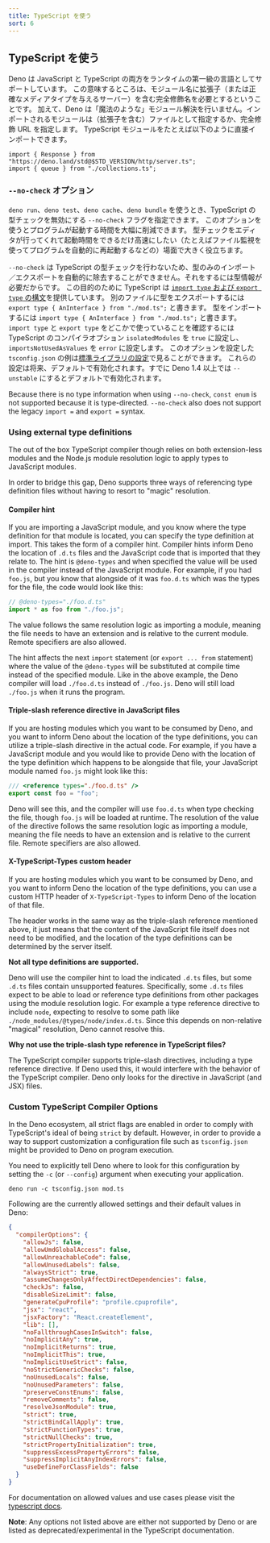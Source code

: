 ```yaml
---
title: TypeScript を使う
sort: 6
---
```

<!-- L1..1
## Using TypeScript
-->

## TypeScript を使う

<!-- L5..10
Deno supports both JavaScript and TypeScript as first class languages at
runtime. This means it requires fully qualified module names, including the
extension (or a server providing the correct media type). In addition, Deno has
no "magical" module resolution. Instead, imported modules are specified as files
(including extensions) or fully qualified URL imports. Typescript modules can be
directly imported. E.g.
-->

Deno は JavaScript と TypeScript の両方をランタイムの第一級の言語としてサポートしています。
この意味するところは、モジュール名に拡張子（または正確なメディアタイプを与えるサーバー）を含む完全修飾名を必要とするということです。
加えて、Deno は「魔法のような」モジュール解決を行いません。インポートされるモジュールは（拡張子を含む）ファイルとして指定するか、完全修飾 URL を指定します。
TypeScript モジュールをたとえば以下のように直接インポートできます。

<!-- L12..15
```
import { Response } from "https://deno.land/std@$STD_VERSION/http/server.ts";
import { queue } from "./collections.ts";
```
-->

```
import { Response } from "https://deno.land/std@$STD_VERSION/http/server.ts";
import { queue } from "./collections.ts";
```

<!-- L17..17
### `--no-check` option
-->

### `--no-check` オプション

<!-- L19..24
When using `deno run`, `deno test`, `deno cache`, or `deno bundle` you can
specify the `--no-check` flag to disable TypeScript type checking. This can
significantly reduce the time that program startup takes. This can be very
useful when type checking is provided by your editor and you want startup time
to be as fast as possible (for example when restarting the program automatically
with a file watcher).
-->

`deno run`、`deno test`、`deno cache`、`deno bundle` を使うとき、TypeScript の型チェックを無効にする `--no-check` フラグを指定できます。
このオプションを使うとプログラムが起動する時間を大幅に削減できます。
型チェックをエディタが行ってくれて起動時間をできるだけ高速にしたい（たとえばファイル監視を使ってプログラムを自動的に再起動するなどの）場面で大きく役立ちます。

<!-- L26..38
Because `--no-check` does not do TypeScript type checking we can not
automatically remove type only imports and exports as this would require type
information. For this purpose TypeScript provides the
[`import type` and `export type` syntax](https://www.typescriptlang.org/docs/handbook/release-notes/typescript-3-8.html#type-only-imports-and-exports).
To export a type in a different file use
`export type { AnInterface } from "./mod.ts";`. To import a type use
`import type { AnInterface } from "./mod.ts";`. You can check that you are using
`import type` and `export type` where necessary by setting the `isolatedModules`
TypeScript compiler option to `true`, and the `importsNotUsedAsValues` to
`error`. You can see an example `tsconfig.json` with this option
[in the standard library](https://github.com/denoland/deno/blob/master/std/tsconfig_test.json).
These settings will be enabled by default in the future. They are already the
default in Deno 1.4 or above when using `--unstable`.
-->

`--no-check` は TypeScript の型チェックを行わないため、型のみのインポート／エクスポートを自動的に除去することができません。それをするには型情報が必要だからです。
この目的のために TypeScript は [`import type` および `export type` の構文](https://www.typescriptlang.org/docs/handbook/release-notes/typescript-3-8.html#type-only-imports-and-exports)を提供しています。
別のファイルに型をエクスポートするには `export type { AnInterface } from "./mod.ts";` と書きます。
型をインポートするには `import type { AnInterface } from "./mod.ts";` と書きます。
`import type` と `export type` をどこかで使っていることを確認するには TypeScript のコンパイラオプション `isolatedModules` を `true` に設定し、`importsNotUsedAsValues` を `error` に設定します。
このオプションを設定した `tsconfig.json` の例は[標準ライブラリの設定](https://github.com/denoland/deno/blob/master/std/tsconfig_test.json)で見ることができます。
これらの設定は将来、デフォルトで有効化されます。すでに Deno 1.4 以上では `--unstable` にするとデフォルトで有効化されます。

<!-- L40..42
Because there is no type information when using `--no-check`, `const enum` is
not supported because it is type-directed. `--no-check` also does not support
the legacy `import =` and `export =` syntax.
-->

Because there is no type information when using `--no-check`, `const enum` is
not supported because it is type-directed. `--no-check` also does not support
the legacy `import =` and `export =` syntax.

<!-- L44..44
### Using external type definitions
-->

### Using external type definitions

<!-- L46..48
The out of the box TypeScript compiler though relies on both extension-less
modules and the Node.js module resolution logic to apply types to JavaScript
modules.
-->

The out of the box TypeScript compiler though relies on both extension-less
modules and the Node.js module resolution logic to apply types to JavaScript
modules.

<!-- L50..51
In order to bridge this gap, Deno supports three ways of referencing type
definition files without having to resort to "magic" resolution.
-->

In order to bridge this gap, Deno supports three ways of referencing type
definition files without having to resort to "magic" resolution.

<!-- L53..53
#### Compiler hint
-->

#### Compiler hint

<!-- L55..62
If you are importing a JavaScript module, and you know where the type definition
for that module is located, you can specify the type definition at import. This
takes the form of a compiler hint. Compiler hints inform Deno the location of
`.d.ts` files and the JavaScript code that is imported that they relate to. The
hint is `@deno-types` and when specified the value will be used in the compiler
instead of the JavaScript module. For example, if you had `foo.js`, but you know
that alongside of it was `foo.d.ts` which was the types for the file, the code
would look like this:
-->

If you are importing a JavaScript module, and you know where the type definition
for that module is located, you can specify the type definition at import. This
takes the form of a compiler hint. Compiler hints inform Deno the location of
`.d.ts` files and the JavaScript code that is imported that they relate to. The
hint is `@deno-types` and when specified the value will be used in the compiler
instead of the JavaScript module. For example, if you had `foo.js`, but you know
that alongside of it was `foo.d.ts` which was the types for the file, the code
would look like this:

<!-- L64..67
```ts
// @deno-types="./foo.d.ts"
import * as foo from "./foo.js";
```
-->

```ts
// @deno-types="./foo.d.ts"
import * as foo from "./foo.js";
```

<!-- L69..71
The value follows the same resolution logic as importing a module, meaning the
file needs to have an extension and is relative to the current module. Remote
specifiers are also allowed.
-->

The value follows the same resolution logic as importing a module, meaning the
file needs to have an extension and is relative to the current module. Remote
specifiers are also allowed.

<!-- L73..77
The hint affects the next `import` statement (or `export ... from` statement)
where the value of the `@deno-types` will be substituted at compile time instead
of the specified module. Like in the above example, the Deno compiler will load
`./foo.d.ts` instead of `./foo.js`. Deno will still load `./foo.js` when it runs
the program.
-->

The hint affects the next `import` statement (or `export ... from` statement)
where the value of the `@deno-types` will be substituted at compile time instead
of the specified module. Like in the above example, the Deno compiler will load
`./foo.d.ts` instead of `./foo.js`. Deno will still load `./foo.js` when it runs
the program.

<!-- L79..79
#### Triple-slash reference directive in JavaScript files
-->

#### Triple-slash reference directive in JavaScript files

<!-- L81..86
If you are hosting modules which you want to be consumed by Deno, and you want
to inform Deno about the location of the type definitions, you can utilize a
triple-slash directive in the actual code. For example, if you have a JavaScript
module and you would like to provide Deno with the location of the type
definition which happens to be alongside that file, your JavaScript module named
`foo.js` might look like this:
-->

If you are hosting modules which you want to be consumed by Deno, and you want
to inform Deno about the location of the type definitions, you can utilize a
triple-slash directive in the actual code. For example, if you have a JavaScript
module and you would like to provide Deno with the location of the type
definition which happens to be alongside that file, your JavaScript module named
`foo.js` might look like this:

<!-- L88..91
```js
/// <reference types="./foo.d.ts" />
export const foo = "foo";
```
-->

```js
/// <reference types="./foo.d.ts" />
export const foo = "foo";
```

<!-- L93..97
Deno will see this, and the compiler will use `foo.d.ts` when type checking the
file, though `foo.js` will be loaded at runtime. The resolution of the value of
the directive follows the same resolution logic as importing a module, meaning
the file needs to have an extension and is relative to the current file. Remote
specifiers are also allowed.
-->

Deno will see this, and the compiler will use `foo.d.ts` when type checking the
file, though `foo.js` will be loaded at runtime. The resolution of the value of
the directive follows the same resolution logic as importing a module, meaning
the file needs to have an extension and is relative to the current file. Remote
specifiers are also allowed.

<!-- L99..99
#### X-TypeScript-Types custom header
-->

#### X-TypeScript-Types custom header

<!-- L101..103
If you are hosting modules which you want to be consumed by Deno, and you want
to inform Deno the location of the type definitions, you can use a custom HTTP
header of `X-TypeScript-Types` to inform Deno of the location of that file.
-->

If you are hosting modules which you want to be consumed by Deno, and you want
to inform Deno the location of the type definitions, you can use a custom HTTP
header of `X-TypeScript-Types` to inform Deno of the location of that file.

<!-- L105..108
The header works in the same way as the triple-slash reference mentioned above,
it just means that the content of the JavaScript file itself does not need to be
modified, and the location of the type definitions can be determined by the
server itself.
-->

The header works in the same way as the triple-slash reference mentioned above,
it just means that the content of the JavaScript file itself does not need to be
modified, and the location of the type definitions can be determined by the
server itself.

<!-- L110..110
**Not all type definitions are supported.**
-->

**Not all type definitions are supported.**

<!-- L112..118
Deno will use the compiler hint to load the indicated `.d.ts` files, but some
`.d.ts` files contain unsupported features. Specifically, some `.d.ts` files
expect to be able to load or reference type definitions from other packages
using the module resolution logic. For example a type reference directive to
include `node`, expecting to resolve to some path like
`./node_modules/@types/node/index.d.ts`. Since this depends on non-relative
"magical" resolution, Deno cannot resolve this.
-->

Deno will use the compiler hint to load the indicated `.d.ts` files, but some
`.d.ts` files contain unsupported features. Specifically, some `.d.ts` files
expect to be able to load or reference type definitions from other packages
using the module resolution logic. For example a type reference directive to
include `node`, expecting to resolve to some path like
`./node_modules/@types/node/index.d.ts`. Since this depends on non-relative
"magical" resolution, Deno cannot resolve this.

<!-- L120..120
**Why not use the triple-slash type reference in TypeScript files?**
-->

**Why not use the triple-slash type reference in TypeScript files?**

<!-- L122..125
The TypeScript compiler supports triple-slash directives, including a type
reference directive. If Deno used this, it would interfere with the behavior of
the TypeScript compiler. Deno only looks for the directive in JavaScript (and
JSX) files.
-->

The TypeScript compiler supports triple-slash directives, including a type
reference directive. If Deno used this, it would interfere with the behavior of
the TypeScript compiler. Deno only looks for the directive in JavaScript (and
JSX) files.

<!-- L127..127
### Custom TypeScript Compiler Options
-->

### Custom TypeScript Compiler Options

<!-- L129..132
In the Deno ecosystem, all strict flags are enabled in order to comply with
TypeScript's ideal of being `strict` by default. However, in order to provide a
way to support customization a configuration file such as `tsconfig.json` might
be provided to Deno on program execution.
-->

In the Deno ecosystem, all strict flags are enabled in order to comply with
TypeScript's ideal of being `strict` by default. However, in order to provide a
way to support customization a configuration file such as `tsconfig.json` might
be provided to Deno on program execution.

<!-- L134..135
You need to explicitly tell Deno where to look for this configuration by setting
the `-c` (or `--config`) argument when executing your application.
-->

You need to explicitly tell Deno where to look for this configuration by setting
the `-c` (or `--config`) argument when executing your application.

<!-- L137..139
```shell
deno run -c tsconfig.json mod.ts
```
-->

```shell
deno run -c tsconfig.json mod.ts
```

<!-- L141..141
Following are the currently allowed settings and their default values in Deno:
-->

Following are the currently allowed settings and their default values in Deno:

<!-- L143..179
```json
{
  "compilerOptions": {
    "allowJs": false,
    "allowUmdGlobalAccess": false,
    "allowUnreachableCode": false,
    "allowUnusedLabels": false,
    "alwaysStrict": true,
    "assumeChangesOnlyAffectDirectDependencies": false,
    "checkJs": false,
    "disableSizeLimit": false,
    "generateCpuProfile": "profile.cpuprofile",
    "jsx": "react",
    "jsxFactory": "React.createElement",
    "lib": [],
    "noFallthroughCasesInSwitch": false,
    "noImplicitAny": true,
    "noImplicitReturns": true,
    "noImplicitThis": true,
    "noImplicitUseStrict": false,
    "noStrictGenericChecks": false,
    "noUnusedLocals": false,
    "noUnusedParameters": false,
    "preserveConstEnums": false,
    "removeComments": false,
    "resolveJsonModule": true,
    "strict": true,
    "strictBindCallApply": true,
    "strictFunctionTypes": true,
    "strictNullChecks": true,
    "strictPropertyInitialization": true,
    "suppressExcessPropertyErrors": false,
    "suppressImplicitAnyIndexErrors": false,
    "useDefineForClassFields": false
  }
}
```
-->

```json
{
  "compilerOptions": {
    "allowJs": false,
    "allowUmdGlobalAccess": false,
    "allowUnreachableCode": false,
    "allowUnusedLabels": false,
    "alwaysStrict": true,
    "assumeChangesOnlyAffectDirectDependencies": false,
    "checkJs": false,
    "disableSizeLimit": false,
    "generateCpuProfile": "profile.cpuprofile",
    "jsx": "react",
    "jsxFactory": "React.createElement",
    "lib": [],
    "noFallthroughCasesInSwitch": false,
    "noImplicitAny": true,
    "noImplicitReturns": true,
    "noImplicitThis": true,
    "noImplicitUseStrict": false,
    "noStrictGenericChecks": false,
    "noUnusedLocals": false,
    "noUnusedParameters": false,
    "preserveConstEnums": false,
    "removeComments": false,
    "resolveJsonModule": true,
    "strict": true,
    "strictBindCallApply": true,
    "strictFunctionTypes": true,
    "strictNullChecks": true,
    "strictPropertyInitialization": true,
    "suppressExcessPropertyErrors": false,
    "suppressImplicitAnyIndexErrors": false,
    "useDefineForClassFields": false
  }
}
```

<!-- L181..182
For documentation on allowed values and use cases please visit the
[typescript docs](https://www.typescriptlang.org/docs/handbook/compiler-options.html).
-->

For documentation on allowed values and use cases please visit the
[typescript docs](https://www.typescriptlang.org/docs/handbook/compiler-options.html).

<!-- L184..185
**Note**: Any options not listed above are either not supported by Deno or are
listed as deprecated/experimental in the TypeScript documentation.
-->

**Note**: Any options not listed above are either not supported by Deno or are
listed as deprecated/experimental in the TypeScript documentation.
